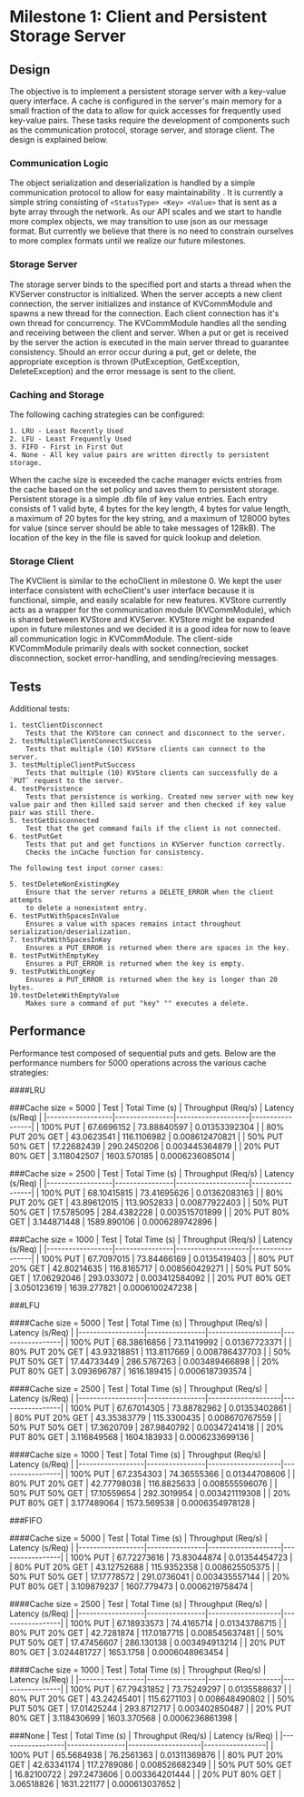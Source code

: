 # Milestone 1: Client and Persistent Storage Server

## Design
The objective is to implement a persistent storage server with a key-value query interface. A cache is configured in the server's main memory for a small fraction of the data to allow for quick accesses for frequently used key-value pairs. These tasks require the development of components such as the communication protocol, storage server, and storage client. The design is explained below.

### Communication Logic
The object serialization and deserialization is handled by a simple communication protocol to allow for easy maintainability . It is currently a simple string consisting of `<StatusType> <Key> <Value>` that is sent as a byte array through the network. As our API scales and we start to handle more complex objects, we may transition to use json as our message format. But currently we believe that there is no need to constrain ourselves to more complex formats until we realize our future milestones.

### Storage Server
The storage server binds to the specified port and starts a thread when the KVServer constructor
is initialized. When the server accepts a new client connection, the server initializes and instance of 
KVCommModule and spawns a new thread for the connection. Each client connection has it's own
thread for concurrency. The KVCommModule handles all the sending and receiving between the client
and server. When a put or get is received by the server the action is executed in the main server thread
to guarantee consistency. Should an error occur during a put, get or delete, the appropriate
exception is thrown (PutException, GetException, DeleteException) and the error message is sent
to the client.

### Caching and Storage
The following caching strategies can be configured:

    1. LRU - Least Recently Used
    2. LFU - Least Frequently Used
    3. FIFO - First in First Out
    4. None - All key value pairs are written directly to persistent storage.

When the cache size is exceeded the cache manager evicts entries from the cache based on
the set policy and saves them to persistent storage. Persistent storage is a simple
.db file of key value entries. Each entry consists of 1 valid byte, 4 bytes for the key length, 4 bytes for value length, 
a maximum of 20 bytes for the key string, and a maximum of 128000 bytes for value (since server 
 should be able to take messages of 128kB). The location of the key in the file is saved for quick lookup
and deletion.

### Storage Client

The KVClient is similar to the echoClient in milestone 0. We kept the user interface consistent with echoClient's user interface because it is functional, simple, and easily scalable for new features. KVStore currently acts as a wrapper for the communication module (KVCommModule), which is shared between KVStore and KVServer. KVStore might be expanded upon in future milestones and we decided it is a good idea for now to leave all communication logic in KVCommModule. The client-side KVCommModule primarily deals with socket connection, socket disconnection, socket error-handling, and sending/recieving messages.

## Tests

Additional tests:

    1. testClientDisconnect
        Tests that the KVStore can connect and disconnect to the server.
    2. testMultipleClientConnectSuccess
        Tests that multiple (10) KVStore clients can connect to the server.
    3. testMultipleClientPutSuccess
        Tests that multiple (10) KVStore clients can successfully do a `PUT` request to the server.
    4. testPersistence
        Tests that persistence is working. Created new server with new key value pair and then killed said server and then checked if key value pair was still there.
    5. testGetDisconnected
        Test that the get command fails if the client is not connected.
    6. testPutGet
        Tests that put and get functions in KVServer function correctly.
        Checks the inCache function for consistency.
    
    The following test input corner cases:
    
    5. testDeleteNonExistingKey
        Ensure that the server returns a DELETE_ERROR when the client attempts 
        to delete a nonexistent entry.
    6. testPutWithSpacesInValue
        Ensures a value with spaces remains intact throughout serialization/deserialization.
    7. testPutWithSpacesInKey
        Ensures a PUT_ERROR is returned when there are spaces in the key.
    8. testPutWithEmptyKey
        Ensures a PUT_ERROR is returned when the key is empty.
    9. testPutWithLongKey
        Ensures a PUT_ERROR is returned when the key is longer than 20 bytes.
    10.testDeleteWithEmptyValue
        Makes sure a command of put "key" "" executes a delete.

## Performance

Performance test composed of sequential puts and gets.
Below are the performance numbers for 5000 operations across the various cache strategies:

####LRU

###Cache size = 5000
| Test             | Total Time (s) | Throughput (Req/s) | Latency (s/Req) |
|------------------|----------------|--------------------|-----------------|
| 100% PUT         | 67.6696152     | 73.88840597        | 0.01353392304   |
| 80% PUT  20% GET | 43.0623541     | 116.1106982        | 0.008612470821  |
| 50% PUT  50% GET | 17.22682439    | 290.2450206        | 0.003445364879  |
| 20% PUT  80% GET | 3.118042507    | 1603.570185        | 0.0006236085014 |

###Cache size = 2500
| Test             | Total Time (s) | Throughput (Req/s) | Latency (s/Req) |
|------------------|----------------|--------------------|-----------------|
| 100% PUT         | 68.10415815    | 73.41695626        | 0.01362083163   |
| 80% PUT  20% GET | 43.89612015    | 113.9052833        | 0.00877922403   |
| 50% PUT  50% GET | 17.5785095     | 284.4382228        | 0.003515701899  |
| 20% PUT  80% GET | 3.144871448    | 1589.890106        | 0.0006289742896 |

###Cache size = 1000
| Test             | Total Time (s) | Throughput (Req/s) | Latency (s/Req) |
|------------------|----------------|--------------------|-----------------|
| 100% PUT         | 67.7097015     | 73.84466169        | 0.0135419403    |
| 80% PUT  20% GET | 42.80214635    | 116.8165717        | 0.008560429271  |
| 50% PUT  50% GET | 17.06292046    | 293.033072         | 0.003412584092  |
| 20% PUT  80% GET | 3.050123619    | 1639.277821        | 0.0006100247238 |

###LFU

####Cache size = 5000
| Test             | Total Time (s) | Throughput (Req/s) | Latency (s/Req) |
|------------------|----------------|--------------------|-----------------|
| 100% PUT         | 68.38616856    | 73.11419992        | 0.01367723371   |
| 80% PUT  20% GET | 43.93218851    | 113.8117669        | 0.008786437703  |
| 50% PUT  50% GET | 17.44733449    | 286.5767263        | 0.003489466898  |
| 20% PUT  80% GET | 3.093696787    | 1616.189415        | 0.0006187393574 |

####Cache size = 2500
| Test             | Total Time (s) | Throughput (Req/s) | Latency (s/Req) |
|------------------|----------------|--------------------|-----------------|
| 100% PUT         | 67.67014305    | 73.88782962        | 0.01353402861   |
| 80% PUT  20% GET | 43.35383779    | 115.3300435        | 0.008670767559  |
| 50% PUT  50% GET | 17.3620709     | 287.9840792        | 0.00347241418   |
| 20% PUT  80% GET | 3.116849568    | 1604.183933        | 0.0006233699136 |

####Cache size = 1000
| Test             | Total Time (s) | Throughput (Req/s) | Latency (s/Req) |
|------------------|----------------|--------------------|-----------------|
| 100% PUT         | 67.2354303     | 74.36555366        | 0.01344708606   |
| 80% PUT  20% GET | 42.77798038    | 116.8825633        | 0.008555596076  |
| 50% PUT  50% GET | 17.10559654    | 292.3019954        | 0.003421119308  |
| 20% PUT  80% GET | 3.177489064    | 1573.569538        | 0.0006354978128 |

###FIFO

####Cache size = 5000
| Test             | Total Time (s) | Throughput (Req/s) | Latency (s/Req) |
|------------------|----------------|--------------------|-----------------|
| 100% PUT         | 67.72273616    | 73.83044874        | 0.01354454723   |
| 80% PUT  20% GET | 43.12752688    | 115.9352358        | 0.008625505375  |
| 50% PUT  50% GET | 17.17778572    | 291.0736041        | 0.003435557144  |
| 20% PUT  80% GET | 3.109879237    | 1607.779473        | 0.0006219758474 |

####Cache size = 2500
| Test             | Total Time (s) | Throughput (Req/s) | Latency (s/Req) |
|------------------|----------------|--------------------|-----------------|
| 100% PUT         | 67.18933573    | 74.4165714         | 0.01343786715   |
| 80% PUT  20% GET | 42.7281874     | 117.0187715        | 0.008545637481  |
| 50% PUT  50% GET | 17.47456607    | 286.130138         | 0.003494913214  |
| 20% PUT  80% GET | 3.024481727    | 1653.1758          | 0.0006048963454 |

####Cache size = 1000
| Test             | Total Time (s) | Throughput (Req/s) | Latency (s/Req) |
|------------------|----------------|--------------------|-----------------|
| 100% PUT         | 67.79431852    | 73.75249297        | 0.0135588637    |
| 80% PUT  20% GET | 43.24245401    | 115.6271103        | 0.008648490802  |
| 50% PUT  50% GET | 17.01425244    | 293.8712717        | 0.003402850487  |
| 20% PUT  80% GET | 3.118430699    | 1603.370568        | 0.0006236861398 |

###None
| Test             | Total Time (s) | Throughput (Req/s) | Latency (s/Req) |
|------------------|----------------|--------------------|-----------------|
| 100% PUT         | 65.5684938     | 76.2561363         | 0.01311369876   |
| 80% PUT  20% GET | 42.63341174    | 117.2789086        | 0.008526682349  |
| 50% PUT  50% GET | 16.82100722    | 297.2473606        | 0.003364201444  |
| 20% PUT  80% GET | 3.06518826     | 1631.221177        | 0.000613037652  |